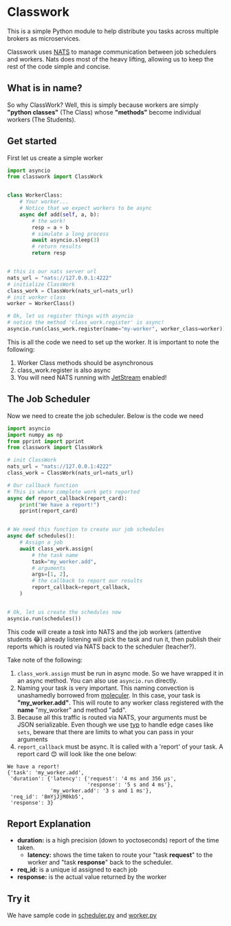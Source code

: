 <!--
 Copyright (c) 2023 Anthony Mugendi
 
 This software is released under the MIT License.
 https://opensource.org/licenses/MIT
-->

# Classwork

This is a simple Python module to help distribute you tasks across multiple brokers as microservices.

Classwork uses [NATS](https://nats.io/) to manage communication between job schedulers and workers. Nats does most of the heavy lifting, allowing us to keep the rest of the code simple and concise.

## What is in name?
So why ClassWork? 
Well, this is simply because workers are simply **"python classes"** (The Class) whose **"methods"** become individual workers (The Students). 

## Get started

First let us create a simple worker

```python
import asyncio
from classwork import ClassWork


class WorkerClass:
    # Your worker...
    # Notice that we expect workers to be async
    async def add(self, a, b):
        # the work!
        resp = a + b
        # simulate a long process
        await asyncio.sleep(3)
        # return results
        return resp


# this is our nats server url
nats_url = "nats://127.0.0.1:4222"
# initialize ClassWork
class_work = ClassWork(nats_url=nats_url)
# init worker class
worker = WorkerClass()

# Ok, let us register things with asyncio
# notice the method 'class_work.register' is async!
asyncio.run(class_work.register(name="my-worker", worker_class=worker))

```

This is all the code we need to set up the worker.
It is important to note the following:

1. Worker Class methods should be asynchronous
2. class_work.register is also async
3. You will need NATS running with [JetStream](https://docs.nats.io/nats-concepts/jetstream) enabled!

## The Job Scheduler

Now we need to create the job scheduler. Below is the code we need

```python
import asyncio
import numpy as np
from pprint import pprint
from classwork import ClassWork

# init ClassWork
nats_url = "nats://127.0.0.1:4222"
class_work = ClassWork(nats_url=nats_url)

# Our callback function
# This is where complete work gets reported
async def report_callback(report_card):
    print("We have a report!")
    pprint(report_card)


# We need this function to create our job schedules
async def schedules():
    # Assign a job
    await class_work.assign(
        # the task name
        task="my_worker.add",
        # arguments
        args=[1, 2],
        # the callback to report our results
        report_callback=report_callback,
    )


# Ok, let us create the schedules now
asyncio.run(schedules())
```

This code will create a *task* into NATS and the job workers (attentive students 😂) already listening will pick the task and run it, then publish their reports which is routed via NATS back to the scheduler (teacher?).

Take note of the following:
1. `class_work.assign` must be run in async mode. So we have wrapped it in an async method. You can also use `asyncio.run` directly.
2. Naming your task is very important. This naming convection is unashamedly borrowed from [moleculer](https://moleculer.services/). In this case, your task is **"my_worker.add"**. This will route to any worker class registered with the **name** "my_worker" and method "add". 
3. Because all this traffic is routed via NATS, your arguments must be JSON serializable. Even though we use [typ](https://github.com/vsapronov/typjson) to handle edge cases like `sets`, beware that there are limits to what you can pass in your arguments
4. `report_callback` must be async. It is called with a 'report' of your task. A report card 😊 will look like the one below:


```
We have a report!
{'task': 'my_worker.add',
 'duration': {'latency': {'request': '4 ms and 356 µs',
                          'response': '5 s and 4 ms'},
              'my_worker.add': '3 s and 1 ms'},
 'req_id': '8mYjJjM0kb5',
 'response': 3}
```

## Report Explanation
- **duration:** is a high precision (down to yoctoseconds) report of the time taken.
    - **latency:** shows the time taken to route your "task **request**" to the worker and "task **response**" back to the scheduler.
- **req_id:** is a unique id assigned to each job
- **response:** is the actual value returned by the worker


## Try it

We have sample code in [scheduler.py](scheduler.py) and [worker.py](worker.py)